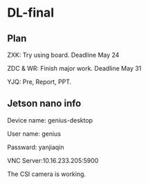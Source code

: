 # DL-final

## Plan

ZXK: Try using board. Deadline May 24

ZDC & WR: Finish major work. Deadline May 31

YJQ: Pre, Report, PPT.

## Jetson nano info
Device name: genius-desktop

User name: genius

Passward: yanjiaqin

VNC Server:10.16.233.205:5900

The CSI camera is working.
